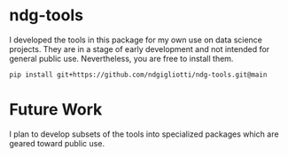 # ndg-tools

I developed the tools in this package for my own use on data science projects. They are in a stage of early development and not intended for general public use. Nevertheless, you are free to install them.

```
pip install git+https://github.com/ndgigliotti/ndg-tools.git@main
```

# Future Work

I plan to develop subsets of the tools into specialized packages which are geared toward public use.
